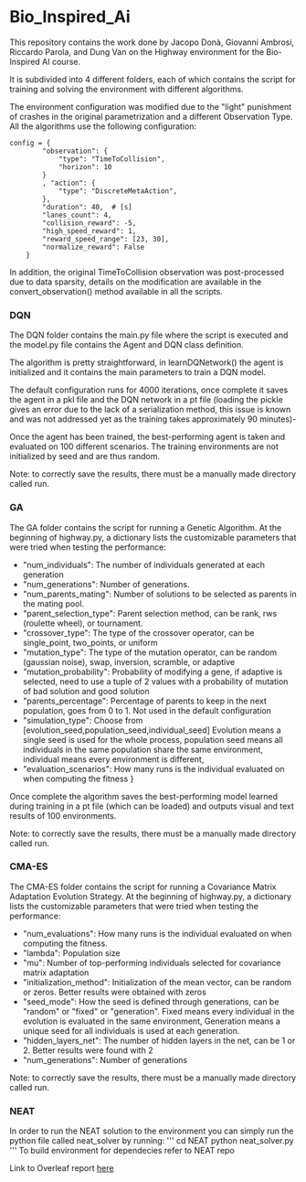 # Bio_Inspired_Ai

This repository contains the work done by Jacopo Donà, Giovanni Ambrosi, Riccardo Parola, and Dung Van on the Highway environment for the Bio-Inspired AI course.

It is subdivided into 4 different folders, each of which contains the script for training and solving the environment with different algorithms.

The environment configuration was modified due to the "light" punishment of crashes in the original parametrization and a different Observation Type. All the algorithms use the following configuration:

```
config = {
        "observation": {
            "type": "TimeToCollision",
            "horizon": 10
        }
        , "action": {
            "type": "DiscreteMetaAction",
        },
        "duration": 40,  # [s]
        "lanes_count": 4,
        "collision_reward": -5,
        "high_speed_reward": 1,
        "reward_speed_range": [23, 30],
        "normalize_reward": False
    }
```

In addition, the original TimeToCollision observation was post-processed due to data sparsity, details on the modification are available in the convert_observation() method available in all the scripts.

### DQN
The DQN folder contains the main.py file where the script is executed and the model.py file contains the Agent and DQN class definition.

The algorithm is pretty straightforward, in learnDQNetwork() the agent is initialized and it contains the main parameters to train a DQN model. 

The default configuration runs for 4000 iterations, once complete it saves the agent in a pkl file and the DQN network in a pt file (loading the pickle gives an error due to the lack of a serialization method, this issue is known and was not addressed yet as the training takes approximately 90 minutes)-

Once the agent has been trained, the best-performing agent is taken and evaluated on 100 different scenarios. The training environments are not initialized by seed and are thus random.

Note: to correctly save the results, there must be a manually made directory called run.

### GA
The GA folder contains the script for running a Genetic Algorithm. At the beginning of highway.py, a dictionary lists the customizable parameters that were tried when testing the performance:

- "num_individuals": The number of individuals generated at each generation
- "num_generations": Number of generations.
- "num_parents_mating": Number of solutions to be selected as parents in the mating pool.
- "parent_selection_type": Parent selection method, can be rank, rws (roulette wheel), or tournament.
- "crossover_type": The type of the crossover operator, can be single_point, two_points, or uniform
- "mutation_type": The type of the mutation operator, can be random (gaussian noise), swap, inversion, scramble, or adaptive
- "mutation_probability": Probability of modifying a gene, if adaptive is selected, need to use a tuple of 2 values with a probability of mutation of bad solution and good solution  
- "parents_percentage": Percentage of parents to keep in the next population, goes from 0 to 1. Not used in the default configuration
- "simulation_type": Choose from [evolution_seed,population_seed,individual_seed] Evolution means a single seed is used for the whole process, population seed means all individuals in the same population share the same environment, individual means every environment is different,
- "evaluation_scenarios": How many runs is the individual evaluated on when computing the fitness
}

Once complete the algorithm saves the best-performing model learned during training in a pt file (which can be loaded) and outputs visual and text results of 100 environments.

Note: to correctly save the results, there must be a manually made directory called run.

### CMA-ES
The CMA-ES folder contains the script for running a Covariance Matrix Adaptation Evolution Strategy. At the beginning of highway.py, a dictionary lists the customizable parameters that were tried when testing the performance:

- "num_evaluations": How many runs is the individual evaluated on when computing the fitness.
- "lambda": Population size
- "mu": Number of top-performing individuals selected  for covariance matrix adaptation
- "initialization_method": Initialization of the mean vector, can be random or zeros. Better results were obtained with zeros
- "seed_mode": How the seed is defined through generations, can be "random" or "fixed" or "generation". Fixed means every individual in the evolution is evaluated in the same environment, Generation means a unique seed for all individuals is used at each generation.
- "hidden_layers_net": The number of hidden layers in the net, can be 1 or 2. Better results were found with 2
- "num_generations": Number of generations 

Note: to correctly save the results, there must be a manually made directory called run.

### NEAT

In order to run the NEAT solution to the environment you can simply run the python file called neat_solver by running:
''' 
cd NEAT
python neat_solver.py
'''
To build environment for dependecies refer to NEAT repo 

Link to Overleaf report [here](https://www.overleaf.com/6663124541sxbmqbgggpkw)
